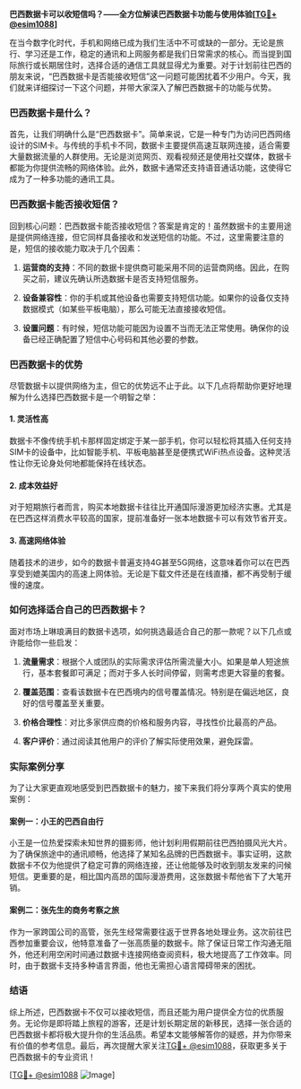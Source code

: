 **巴西数据卡可以收短信吗？——全方位解读巴西数据卡功能与使用体验[[TG💪+ @esim1088](https://t.me/s/esim1088)]**

在当今数字化时代，手机和网络已成为我们生活中不可或缺的一部分。无论是旅行、学习还是工作，稳定的通讯和上网服务都是我们日常需求的核心。而当提到国际旅行或长期居住时，选择合适的通信工具就显得尤为重要。对于计划前往巴西的朋友来说，“巴西数据卡是否能接收短信”这一问题可能困扰着不少用户。今天，我们就来详细探讨一下这个问题，并带大家深入了解巴西数据卡的功能与优势。

### 巴西数据卡是什么？

首先，让我们明确什么是“巴西数据卡”。简单来说，它是一种专门为访问巴西网络设计的SIM卡。与传统的手机卡不同，数据卡主要提供高速互联网连接，适合需要大量数据流量的人群使用。无论是浏览网页、观看视频还是使用社交媒体，数据卡都能为你提供流畅的网络体验。此外，数据卡通常还支持语音通话功能，这使得它成为了一种多功能的通讯工具。

### 巴西数据卡能否接收短信？

回到核心问题：巴西数据卡能否接收短信？答案是肯定的！虽然数据卡的主要用途是提供网络连接，但它同样具备接收和发送短信的功能。不过，这里需要注意的是，短信的接收能力取决于几个因素：

1. **运营商的支持**：不同的数据卡提供商可能采用不同的运营商网络。因此，在购买之前，建议先确认所选数据卡是否支持短信服务。
   
2. **设备兼容性**：你的手机或其他设备也需要支持短信功能。如果你的设备仅支持数据模式（如某些平板电脑），那么可能无法直接接收短信。

3. **设置问题**：有时候，短信功能可能因为设置不当而无法正常使用。确保你的设备已经正确配置了短信中心号码和其他必要的参数。

### 巴西数据卡的优势

尽管数据卡以提供网络为主，但它的优势远不止于此。以下几点将帮助你更好地理解为什么选择巴西数据卡是一个明智之举：

#### 1. 灵活性高
数据卡不像传统手机卡那样固定绑定于某一部手机，你可以轻松将其插入任何支持SIM卡的设备中，比如智能手机、平板电脑甚至是便携式WiFi热点设备。这种灵活性让你无论身处何地都能保持在线状态。

#### 2. 成本效益好
对于短期旅行者而言，购买本地数据卡往往比开通国际漫游更加经济实惠。尤其是在巴西这样消费水平较高的国家，提前准备好一张本地数据卡可以有效节省开支。

#### 3. 高速网络体验
随着技术的进步，如今的数据卡普遍支持4G甚至5G网络，这意味着你可以在巴西享受到媲美国内的高速上网体验。无论是下载文件还是在线直播，都不再受制于缓慢的速度。

### 如何选择适合自己的巴西数据卡？

面对市场上琳琅满目的数据卡选项，如何挑选最适合自己的那一款呢？以下几点或许能给你一些启发：

1. **流量需求**：根据个人或团队的实际需求评估所需流量大小。如果是单人短途旅行，基本套餐即可满足；而对于多人长时间停留，则需考虑更大容量的套餐。

2. **覆盖范围**：查看该数据卡在巴西境内的信号覆盖情况。特别是在偏远地区，良好的信号覆盖至关重要。

3. **价格合理性**：对比多家供应商的价格和服务内容，寻找性价比最高的产品。

4. **客户评价**：通过阅读其他用户的评价了解实际使用效果，避免踩雷。

### 实际案例分享

为了让大家更直观地感受到巴西数据卡的魅力，接下来我们将分享两个真实的使用案例：

#### 案例一：小王的巴西自由行
小王是一位热爱探索未知世界的摄影师，他计划利用假期前往巴西拍摄风光大片。为了确保旅途中的通讯顺畅，他选择了某知名品牌的巴西数据卡。事实证明，这款数据卡不仅为他提供了稳定可靠的网络连接，还让他能够及时收到朋友发来的问候短信。更重要的是，相比国内高昂的国际漫游费用，这张数据卡帮他省下了大笔开销。

#### 案例二：张先生的商务考察之旅
作为一家跨国公司的高管，张先生经常需要往返于世界各地处理业务。这次前往巴西参加重要会议，他特意准备了一张高质量的数据卡。除了保证日常工作沟通无阻外，他还利用空闲时间通过数据卡连接网络查阅资料，极大地提高了工作效率。同时，由于数据卡支持多种语言界面，他也无需担心语言障碍带来的困扰。

### 结语

综上所述，巴西数据卡不仅可以接收短信，而且还能为用户提供全方位的优质服务。无论你是即将踏上旅程的游客，还是计划长期定居的新移民，选择一张合适的巴西数据卡都将极大提升你的生活品质。希望本文能够解答你的疑惑，并为你带来有价值的参考信息。最后，再次提醒大家关注[TG💪+ @esim1088](https://t.me/s/esim1088)，获取更多关于巴西数据卡的专业资讯！

[[TG💪+ @esim1088](https://t.me/s/esim1088) ![Image](https://i.postimg.cc/4NQfJmqS/Snipaste-2025-05-13-00-14-12.png)]